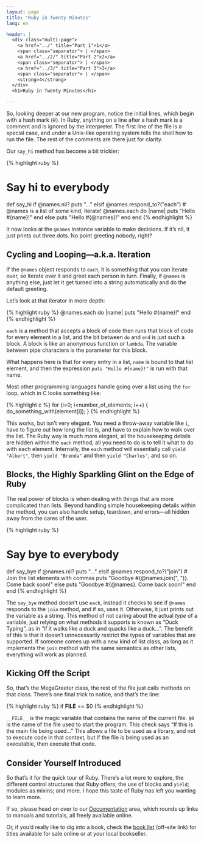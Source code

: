```yaml
---
layout: page
title: "Ruby in Twenty Minutes"
lang: en

header: |
  <div class="multi-page">
    <a href="../" title="Part 1">1</a>
    <span class="separator"> | </span>
    <a href="../2/" title="Part 2">2</a>
    <span class="separator"> | </span>
    <a href="../3/" title="Part 3">3</a>
    <span class="separator"> | </span>
    <strong>4</strong>
  </div>
  <h1>Ruby in Twenty Minutes</h1>

---
```


So, looking deeper at our new program, notice the initial lines, which
begin with a hash mark (#). In Ruby, anything on a line after a hash
mark is a comment and is ignored by the interpreter. The first line of
the file is a special case, and under a Unix-like operating system tells
the shell how to run the file. The rest of the comments are there just
for clarity.

Our `say_hi` method has become a bit trickier:

{% highlight ruby %}
# Say hi to everybody
def say_hi
  if @names.nil?
    puts "..."
  elsif @names.respond_to?("each")
    # @names is a list of some kind, iterate!
    @names.each do |name|
      puts "Hello #{name}!"
    end
  else
    puts "Hello #{@names}!"
  end
end
{% endhighlight %}

It now looks at the `@names` instance variable to make decisions. If
it’s nil, it just prints out three dots. No point greeting nobody,
right?

## Cycling and Looping—a.k.a. Iteration

If the `@names` object responds to `each`, it is something that you can
iterate over, so iterate over it and greet each person in turn. Finally,
if `@names` is anything else, just let it get turned into a string
automatically and do the default greeting.

Let’s look at that iterator in more depth:

{% highlight ruby %}
@names.each do |name|
  puts "Hello #{name}!"
end
{% endhighlight %}

`each` is a method that accepts a block of code then runs that block of
code for every element in a list, and the bit between `do` and `end` is
just such a block. A block is like an anonymous function or `lambda`.
The variable between pipe characters is the parameter for this block.

What happens here is that for every entry in a list, `name` is bound to
that list element, and then the expression `puts "Hello #{name}!"` is
run with that name.

Most other programming languages handle going over a list using the
`for` loop, which in C looks something like:

{% highlight c %}
for (i=0; i<number_of_elements; i++)
{
  do_something_with(element[i]);
}
{% endhighlight %}

This works, but isn’t very elegant. You need a throw-away variable like
`i`, have to figure out how long the list is, and have to explain how to
walk over the list. The Ruby way is much more elegant, all the
housekeeping details are hidden within the `each` method, all you need
to do is to tell it what to do with each element. Internally, the `each`
method will essentially call `yield "Albert"`, then `yield "Brenda"` and
then `yield "Charles"`, and so on.

## Blocks, the Highly Sparkling Glint on the Edge of Ruby

The real power of blocks is when dealing with things that are more
complicated than lists. Beyond handling simple housekeeping details
within the method, you can also handle setup, teardown, and errors—all
hidden away from the cares of the user.

{% highlight ruby %}
# Say bye to everybody
def say_bye
  if @names.nil?
    puts "..."
  elsif @names.respond_to?("join")
    # Join the list elements with commas
    puts "Goodbye #{@names.join(", ")}.  Come back soon!"
  else
    puts "Goodbye #{@names}.  Come back soon!"
  end
end
{% endhighlight %}

The `say_bye` method doesn’t use `each`, instead it checks to see if
`@names` responds to the `join` method, and if so, uses it. Otherwise,
it just prints out the variable as a string. This method of not caring
about the actual *type* of a variable, just relying on what methods it
supports is known as “Duck Typing”, as in “if it walks like a duck and
quacks like a duck…”. The benefit of this is that it doesn’t
unnecessarily restrict the types of variables that are supported. If
someone comes up with a new kind of list class, as long as it implements
the `join` method with the same semantics as other lists, everything
will work as planned.

## Kicking Off the Script

So, that’s the MegaGreeter class, the rest of the file just calls
methods on that class. There’s one final trick to notice, and that’s the
line:

{% highlight ruby %}
if __FILE__ == $0
{% endhighlight %}

`__FILE__` is the magic variable that contains the name of the current
file. `$0` is the name of the file used to start the program. This check
says “If this is the main file being used…” This allows a file to be
used as a library, and not to execute code in that context, but if the
file is being used as an executable, then execute that code.

## Consider Yourself Introduced

So that’s it for the quick tour of Ruby. There’s a lot more to explore,
the different control structures that Ruby offers; the use of blocks and
`yield`; modules as mixins; and more. I hope this taste of Ruby has left
you wanting to learn more.

If so, please head on over to our [Documentation](/en/documentation/)
area, which rounds up links to manuals and tutorials, all freely
available online.

Or, if you’d really like to dig into a book, check the [book list][1]
(off-site link) for titles available for sale online or at your local
bookseller.



[1]: http://www.ruby-doc.org/bookstore
